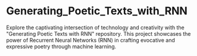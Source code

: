 # Generating_Poetic_Texts_with_RNN
Explore the captivating intersection of technology and creativity with the "Generating Poetic Texts with RNN" repository. This project showcases the power of Recurrent Neural Networks (RNN) in crafting evocative and expressive poetry through machine learning.
